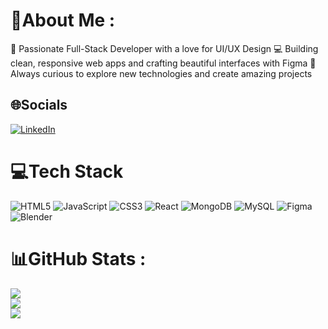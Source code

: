 # 💫About Me :
🎨 Passionate Full-Stack Developer with a love for UI/UX Design
💻 Building clean, responsive web apps and crafting beautiful interfaces with Figma
🚀 Always curious to explore new technologies and create amazing projects

## 🌐Socials
[![LinkedIn](https://img.shields.io/badge/LinkedIn-%230077B5.svg?logo=linkedin&logoColor=white)](https://linkedin.com/in/https://www.linkedin.com/in/gouthamraj-r-561744257/) 

# 💻Tech Stack
![HTML5](https://img.shields.io/badge/html5-%23E34F26.svg?style=for-the-badge&logo=html5&logoColor=white) ![JavaScript](https://img.shields.io/badge/javascript-%23323330.svg?style=for-the-badge&logo=javascript&logoColor=%23F7DF1E) ![CSS3](https://img.shields.io/badge/css3-%231572B6.svg?style=for-the-badge&logo=css3&logoColor=white) ![React](https://img.shields.io/badge/react-%2320232a.svg?style=for-the-badge&logo=react&logoColor=%2361DAFB) ![MongoDB](https://img.shields.io/badge/MongoDB-%234ea94b.svg?style=for-the-badge&logo=mongodb&logoColor=white) ![MySQL](https://img.shields.io/badge/mysql-%2300f.svg?style=for-the-badge&logo=mysql&logoColor=white) 	![Figma](https://img.shields.io/badge/figma-%23F24E1E.svg?style=for-the-badge&logo=figma&logoColor=white) ![Blender](https://img.shields.io/badge/blender-%23F5792A.svg?style=for-the-badge&logo=blender&logoColor=white)
# 📊GitHub Stats :
![](https://github-readme-stats.vercel.app/api?username=Gouthamraj2004&theme=dark&hide_border=true&include_all_commits=false&count_private=true)<br/>
![](https://github-readme-streak-stats.herokuapp.com/?user=Gouthamraj2004&theme=dark&hide_border=true)<br/>
![](https://github-readme-stats.vercel.app/api/top-langs/?username=Gouthamraj2004&theme=dark&hide_border=true&include_all_commits=false&count_private=true&layout=compact)
